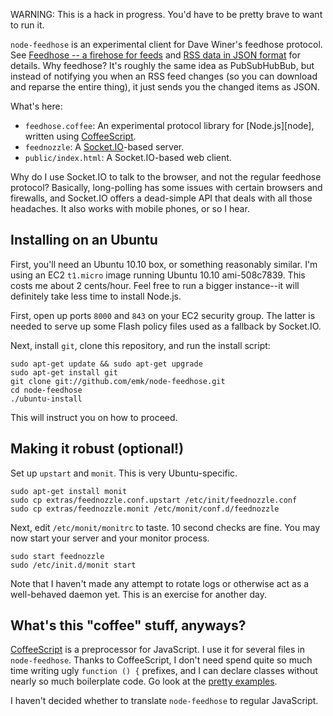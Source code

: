 WARNING: This is a hack in progress.  You'd have to be pretty brave to want
to run it.

`node-feedhose` is an experimental client for Dave Winer's feedhose
protocol.  See [Feedhose -- a firehose for feeds][fh1] and [RSS data in
JSON format][fh2] for details.  Why feedhose?  It's roughly the same idea
as PubSubHubBub, but instead of notifying you when an RSS feed changes (so
you can download and reparse the entire thing), it just sends you the
changed items as JSON.

[fh1]: http://scripting.com/stories/2010/09/30/feedhoseAFirehoseForFeeds.html
[fh2]: http://scripting.com/stories/2010/10/09/nextStepsInTheFeedhoseProj.html

What's here:

* `feedhose.coffee`: An experimental protocol library for [Node.js][node],
   written using [CoffeeScript][cs].
* `feednozzle`: A [Socket.IO][sio]-based server.
* `public/index.html`: A Socket.IO-based web client.

Why do I use Socket.IO to talk to the browser, and not the regular feedhose
protocol?  Basically, long-polling has some issues with certain browsers
and firewalls, and Socket.IO offers a dead-simple API that deals with all
those headaches.  It also works with mobile phones, or so I hear.

[sio]: http://socket.io/
[cs]: http://jashkenas.github.com/coffee-script/
[code]: http://nodejs.org/

## Installing on an Ubuntu

First, you'll need an Ubuntu 10.10 box, or something reasonably similar.
I'm using an EC2 `t1.micro` image running Ubuntu 10.10 ami-508c7839.  This
costs me about 2 cents/hour.  Feel free to run a bigger instance--it will
definitely take less time to install Node.js.

First, open up ports `8000` and `843` on your EC2 security group.  The
latter is needed to serve up some Flash policy files used as a fallback by
Socket.IO.

Next, install `git`, clone this repository, and run the install script:

    sudo apt-get update && sudo apt-get upgrade
    sudo apt-get install git
    git clone git://github.com/emk/node-feedhose.git
    cd node-feedhose
    ./ubuntu-install

This will instruct you on how to proceed.

## Making it robust (optional!)

Set up `upstart` and `monit`.  This is very Ubuntu-specific.

    sudo apt-get install monit
    sudo cp extras/feednozzle.conf.upstart /etc/init/feednozzle.conf
    sudo cp extras/feednozzle.monit /etc/monit/conf.d/feednozzle

Next, edit `/etc/monit/monitrc` to taste.  10 second checks are fine.  You
may now start your server and your monitor process.

    sudo start feednozzle
    sudo /etc/init.d/monit start

Note that I haven't made any attempt to rotate logs or otherwise act as a
well-behaved daemon yet.  This is an exercise for another day.

## What's this "coffee" stuff, anyways?

[CoffeeScript][cs] is a preprocessor for JavaScript.  I use it for several
files in `node-feedhose`.  Thanks to CoffeeScript, I don't need spend quite
so much time writing ugly `function () {` prefixes, and I can declare
classes without nearly so much boilerplate code.  Go look at the [pretty
examples][cs].

I haven't decided whether to translate `node-feedhose` to regular
JavaScript.
